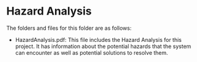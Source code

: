 # Hazard Analysis

The folders and files for this folder are as follows:

- HazardAnalysis.pdf: This file includes the Hazard Analysis for this project. It has information about the potential hazards that the system can encounter as well as potential solutions to resolve them.
